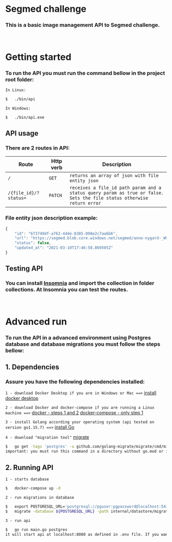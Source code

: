 # Segmed challenge
### This is a basic image management API to Segmed challenge.
&nbsp;&nbsp;
# Getting started
### To run the API you must run the command bellow in the project root folder:
`In Linux:` 
```sh
$   ./bin/api
```

`In Windows:`
```sh
$   ./bin/api.exe
``` 

## API usage
### There are 2 routes in API:
| Route                | Http verb | Description                                                                                                            |
| -------------------- | --------- | ---------------------------------------------------------------------------------------------------------------------- |
|`/`                   | `GET`     | `returns an array of json with file entity json`                                                                       |
|`/{file_id}/?status=` | `PATCH`   | `receives a file_id path param and a status query param as true or false. Sets the file status otherwise return error` |


### File entity json description example:
```ts
{
    "id": "6f3749df-a762-44de-8385-098e2c7aa6b6",
    "url": "https://segmed.blob.core.windows.net/segmed/anne-nygard-_W94Eb1iNYc-unsplash.jpg",
    "status": false,
    "updated_at": "2021-03-10T17:46:58.869505Z"
}
```

## Testing API
### You can install [Insomnia](https://insomnia.rest/download) and import the collection in folder collections. At Insomnia you can test the routes.


&nbsp;&nbsp;
# Advanced run
### To run the API in a advanced environment using Postgres database and database migrations you must follow the steps bellow:

## 1. Dependencies
### Assure you have the following dependencies installed:

`1 - download Docker Desktop if you are in Windows or Mac ==>` [install docker desktop](https://www.docker.com/products/docker-desktop)

`2 - download Docker and docker-compose if you are running a Linux machine ==>` [docker - steps 1 and 2](https://www.digitalocean.com/community/tutorials/how-to-install-and-use-docker-on-ubuntu-18-04) [docker-compose - only step 1](https://www.digitalocean.com/community/tutorials/how-to-install-docker-compose-on-ubuntu-18-04)

`3 - install Golang according your operating system (api tested on version go1.15.7) ==>` [install Go](https://golang.org/doc/install)

`4 - download "migration tool"` [migrate](https://github.com/golang-migrate/migrate)
```sh
$   go get -tags 'postgres' -u github.com/golang-migrate/migrate/cmd/migrate
important: you must run this command in a directory without go.mod or in a directory without a parent directory with go.mod. The installation directory must be in your path. Run `migrate` to see if it´s working
```

## 2. Running API
`1 - starts database`
```sh
$   docker-compose up -d
```

`2 - run migrations in database`
```sh
$   export POSTGRESQL_URL='postgresql://pguser:pgpassword@localhost:5432/api?sslmode=disable'
$   migrate -database ${POSTGRESQL_URL} -path internal/datastore/migrations up
```

`3 - run api`
```sh
$   go run main.go postgres
it will start api at localhost:8080 as defined in .env file. If you want to run in a different port, changes it in .env
```